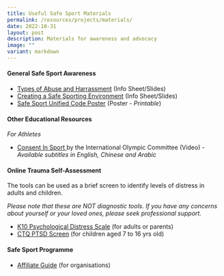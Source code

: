 ```yaml
---
title: Useful Safe Sport Materials
permalink: /resources/projects/materials/
date: 2022-10-31
layout: post
description: Materials for awareness and advocacy
image: ""
variant: markdown
---
```

#### General Safe Sport Awareness 
*  [Types of Abuse and Harrassment](/files/Types%20of%20Safe%20Sport%20Misconduct.pdf)  (Info Sheet/Slides)
*  [Creating a Safe Sporting Environment](/files/Creating%20a%20Safe%20Sporting%20Environment.pdf)  (Info Sheet/Slides)
*  [Safe Sport Unified Code Poster](/files/Safe%20Sport%20Unified%20Code%20Infographic%20Poster%20220615.pdf) (Poster - *Printable*)


#### Other Educational Resources
*For Athletes*
*  [Consent In Sport ](https://app.frame.io/presentations/a8e9fa18-7ca5-4363-a433-cb77b6638b86) by the International Olympic Committee (Video) - *Available subtitles in English, Chinese and Arabic*


#### Online Trauma Self-Assessment

The tools can be used as a brief screen to identify levels of distress in adults and children.

*Please note that these are NOT diagnostic tools. If you have any concerns about yourself or your loved ones, please seek professional support.*

*   [K10 Psychological Distress Scale](https://www.beyondblue.org.au/the-facts/anxiety-and-depression-checklist-k10) (for adults or parents)
* [CTQ PTSD Screen](https://www.ementalhealth.ca/index.php?m=survey&ID=31%29) (for children aged 7 to 16 yrs old)


#### Safe Sport Programme
* [Affiliate Guide](/files/SAFE_SPORT_PROGRAMME_FOR_AFFILIATE_MEMBERS_2024_compressed.pdf) (for organisations)